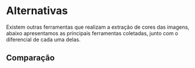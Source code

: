 # Alternativas

Existem outras ferramentas que realizam a extração de cores das imagens, abaixo apresentamos
as principais ferramentas coletadas, junto com o diferencial de cada uma delas.

## Comparação
